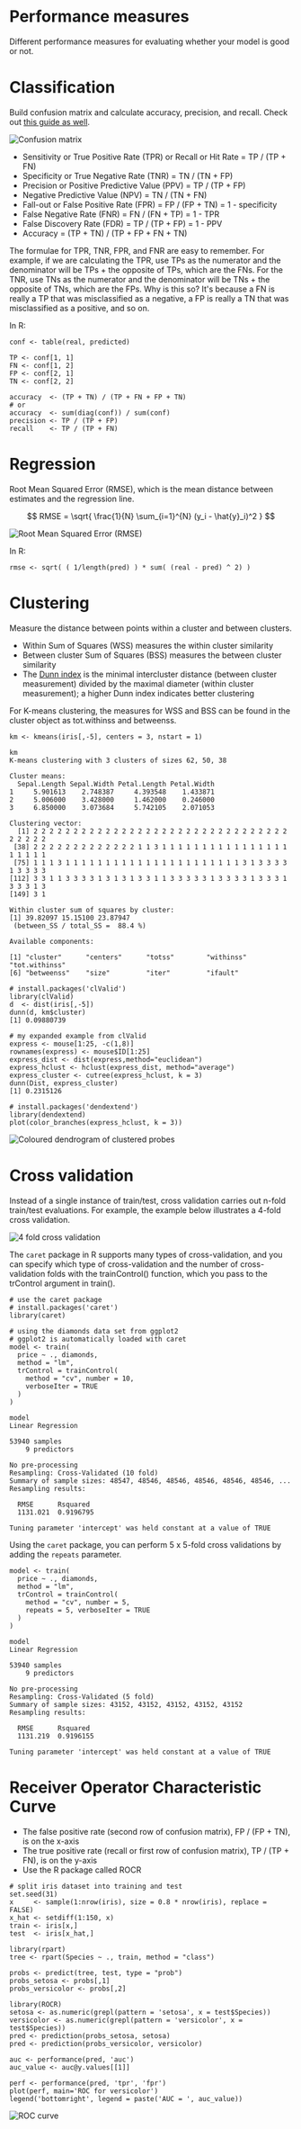 Performance measures
====================

Different performance measures for evaluating whether your model is good or not.

# Classification

Build confusion matrix and calculate accuracy, precision, and recall. Check out [this guide as well](http://www.dataschool.io/simple-guide-to-confusion-matrix-terminology/).

![Confusion matrix](image/confusion_matrix.png)

* Sensitivity or True Positive Rate (TPR) or Recall or Hit Rate = TP / (TP + FN)
* Specificity or True Negative Rate (TNR) = TN / (TN + FP)
* Precision or Positive Predictive Value (PPV) = TP / (TP + FP)
* Negative Predictive Value (NPV) = TN / (TN + FN)
* Fall-out or False Positive Rate (FPR) = FP / (FP + TN) = 1 - specificity
* False Negative Rate (FNR) = FN / (FN + TP) = 1 - TPR
* False Discovery Rate (FDR) = TP / (TP + FP) = 1 - PPV
* Accuracy = (TP + TN) / (TP + FP + FN + TN)

The formulae for TPR, TNR, FPR, and FNR are easy to remember. For example, if we are calculating the TPR, use TPs as the numerator and the denominator will be TPs + the opposite of TPs, which are the FNs. For the TNR, use TNs as the numerator and the denominator will be TNs + the opposite of TNs, which are the FPs. Why is this so? It's because a FN is really a TP that was misclassified as a negative, a FP is really a TN that was misclassified as a positive, and so on.

In R:

~~~~{.r}
conf <- table(real, predicted)

TP <- conf[1, 1]
FN <- conf[1, 2]
FP <- conf[2, 1]
TN <- conf[2, 2]

accuracy  <- (TP + TN) / (TP + FN + FP + TN)
# or
accuracy  <- sum(diag(conf)) / sum(conf)
precision <- TP / (TP + FP)
recall    <- TP / (TP + FN)
~~~~

# Regression

Root Mean Squared Error (RMSE), which is the mean distance between estimates and the regression line.

$$ RMSE = \sqrt{ \frac{1}{N} \sum_{i=1}^{N} (y_i - \hat{y}_i)^2 } $$

![Root Mean Squared Error (RMSE)](image/rmse.png)

In R:

~~~~{.r}
rmse <- sqrt( ( 1/length(pred) ) * sum( (real - pred) ^ 2) )
~~~~

# Clustering

Measure the distance between points within a cluster and between clusters.

* Within Sum of Squares (WSS) measures the within cluster similarity
* Between cluster Sum of Squares (BSS) measures the between cluster similarity
* The [Dunn index](https://en.wikipedia.org/wiki/Dunn_index) is the minimal intercluster distance (between cluster measurement) divided by the maximal diameter (within cluster measurement); a higher Dunn index indicates better clustering

For K-means clustering, the measures for WSS and BSS can be found in the cluster object as tot.withinss and betweenss.

~~~~{.r}
km <- kmeans(iris[,-5], centers = 3, nstart = 1)

km
K-means clustering with 3 clusters of sizes 62, 50, 38

Cluster means:
  Sepal.Length Sepal.Width Petal.Length Petal.Width
1     5.901613    2.748387     4.393548    1.433871
2     5.006000    3.428000     1.462000    0.246000
3     6.850000    3.073684     5.742105    2.071053

Clustering vector:
  [1] 2 2 2 2 2 2 2 2 2 2 2 2 2 2 2 2 2 2 2 2 2 2 2 2 2 2 2 2 2 2 2 2 2 2 2 2 2
 [38] 2 2 2 2 2 2 2 2 2 2 2 2 2 1 1 3 1 1 1 1 1 1 1 1 1 1 1 1 1 1 1 1 1 1 1 1 1
 [75] 1 1 1 3 1 1 1 1 1 1 1 1 1 1 1 1 1 1 1 1 1 1 1 1 1 1 3 1 3 3 3 3 1 3 3 3 3
[112] 3 3 1 1 3 3 3 3 1 3 1 3 1 3 3 1 1 3 3 3 3 3 1 3 3 3 3 1 3 3 3 1 3 3 3 1 3
[149] 3 1

Within cluster sum of squares by cluster:
[1] 39.82097 15.15100 23.87947
 (between_SS / total_SS =  88.4 %)

Available components:

[1] "cluster"      "centers"      "totss"        "withinss"     "tot.withinss"
[6] "betweenss"    "size"         "iter"         "ifault"

# install.packages('clValid')
library(clValid)
d  <- dist(iris[,-5])
dunn(d, km$cluster)
[1] 0.09880739

# my expanded example from clValid
express <- mouse[1:25, -c(1,8)]
rownames(express) <- mouse$ID[1:25]
express_dist <- dist(express,method="euclidean")
express_hclust <- hclust(express_dist, method="average")
express_cluster <- cutree(express_hclust, k = 3)
dunn(Dist, express_cluster)
[1] 0.2315126

# install.packages('dendextend')
library(dendextend)
plot(color_branches(express_hclust, k = 3))
~~~~

![Coloured dendrogram of clustered probes](image/mouse_dendrogram.png)

# Cross validation

Instead of a single instance of train/test, cross validation carries out n-fold train/test evaluations. For example, the example below illustrates a 4-fold cross validation.

![4 fold cross validation](image/cross_validation.png)

The `caret` package in R supports many types of cross-validation, and you can specify which type of cross-validation and the number of cross-validation folds with the trainControl() function, which you pass to the trControl argument in train().

~~~~{.r}
# use the caret package
# install.packages('caret')
library(caret)

# using the diamonds data set from ggplot2
# ggplot2 is automatically loaded with caret
model <- train(
  price ~ ., diamonds,
  method = "lm",
  trControl = trainControl(
    method = "cv", number = 10,
    verboseIter = TRUE
  )
)

model
Linear Regression 

53940 samples
    9 predictors

No pre-processing
Resampling: Cross-Validated (10 fold) 
Summary of sample sizes: 48547, 48546, 48546, 48546, 48546, 48546, ... 
Resampling results:

  RMSE      Rsquared 
  1131.021  0.9196795

Tuning parameter 'intercept' was held constant at a value of TRUE
~~~~

Using the `caret` package, you can perform 5 x 5-fold cross validations by adding the `repeats` parameter.

~~~~{.r}
model <- train(
  price ~ ., diamonds,
  method = "lm",
  trControl = trainControl(
    method = "cv", number = 5,
    repeats = 5, verboseIter = TRUE
  )
)

model
Linear Regression 

53940 samples
    9 predictors

No pre-processing
Resampling: Cross-Validated (5 fold) 
Summary of sample sizes: 43152, 43152, 43152, 43152, 43152 
Resampling results:

  RMSE      Rsquared 
  1131.219  0.9196155

Tuning parameter 'intercept' was held constant at a value of TRUE
~~~~

# Receiver Operator Characteristic Curve

* The false positive rate (second row of confusion matrix), FP / (FP + TN), is on the x-axis
* The true positive rate (recall or first row of confusion matrix), TP / (TP + FN), is on the y-axis
* Use the R package called ROCR

~~~~{.r}
# split iris dataset into training and test
set.seed(31)
x     <- sample(1:nrow(iris), size = 0.8 * nrow(iris), replace = FALSE)
x_hat <- setdiff(1:150, x)
train <- iris[x,]
test  <- iris[x_hat,]

library(rpart)
tree <- rpart(Species ~ ., train, method = "class")

probs <- predict(tree, test, type = "prob")
probs_setosa <- probs[,1]
probs_versicolor <- probs[,2]

library(ROCR)
setosa <- as.numeric(grepl(pattern = 'setosa', x = test$Species))
versicolor <- as.numeric(grepl(pattern = 'versicolor', x = test$Species))
pred <- prediction(probs_setosa, setosa)
pred <- prediction(probs_versicolor, versicolor)

auc <- performance(pred, 'auc')
auc_value <- auc@y.values[[1]]

perf <- performance(pred, 'tpr', 'fpr')
plot(perf, main='ROC for versicolor')
legend('bottomright', legend = paste('AUC = ', auc_value))
~~~~

![ROC curve](image/roc_versicolor.png)

